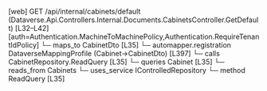 [web] GET /api/internal/cabinets/default  (Dataverse.Api.Controllers.Internal.Documents.CabinetsController.GetDefault)  [L32–L42] [auth=Authentication.MachineToMachinePolicy,Authentication.RequireTenantIdPolicy]
  └─ maps_to CabinetDto [L35]
    └─ automapper.registration DataverseMappingProfile (Cabinet->CabinetDto) [L397]
  └─ calls CabinetRepository.ReadQuery [L35]
  └─ queries Cabinet [L35]
    └─ reads_from Cabinets
  └─ uses_service IControlledRepository<Cabinet>
    └─ method ReadQuery [L35]


